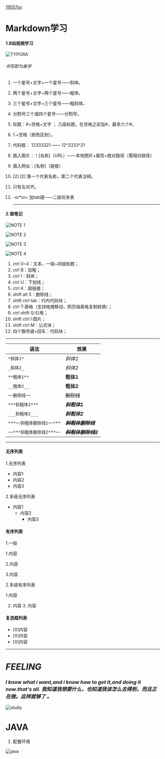 [19557sx](https://github.com/shixi2002/new-people)
# Markdown学习

#### 1.B站视频学习



![TYPORA](https://github.com/shixi2002/new-people/blob/master/IMG_20191121_210032.jpg?raw=true)


###### 书写即为美学

1. 一个星号+文字+一个星号——斜体。

2. 两个星号+文字+两个星号——粗体。

3. 三个星号+文字+三个星号——粗斜体。

4. 分割号三个或四个星号——分割号。

5. 标题：#+空格+文字  ； 几级标题，在空格之前加#，最多六个#。

6. 1.+空格（颜色区别）。

7. 代码框： 12333321  ——  12^3333^21  

8. 插入图片：！[名称]（URL）——本地图片+属性+绝对路径（需相对路径）

9. 插入网址：[名称]（链接）

10. [2] [2]  第一个代表名称，第二个代表注释。

11. 只有左对齐。

12. -or*or+ 加tab键——二级任务表

    ***

    

#### 2.做笔记

![NOTE 1](https://github.com/shixi2002/new-people/blob/master/IMG_20191121_205655.jpg?raw=true)

![NOTE 2](https://github.com/shixi2002/new-people/blob/master/IMG_20191121_205650.jpg?raw=true)

![NOTE 3](https://github.com/shixi2002/new-people/blob/master/IMG_20191121_205554.jpg?raw=true)

![NOTE 4](Chttps://github.com/shixi2002/new-people/blob/master/IMG_20191121_205549.jpg?raw=true)



1. ctrl 0~4：文本，一级~四级标题；
2. ctrl B：加粗；
3. ctrl  I：斜体；
4. ctrl  U：下划线；
5. ctrl  K：超链接；
6. shift alt 5：删除线；
7. shift ctrl tab：行内代码块；
8. ctrl  T:表格（支持拖拽移动，网页端表格复制转换）；
9. ctrl shift Q:引用；
10. shift ctrl I:图片；
11. shift ctrl M：公式块；
12. 四个飘号键+回车：代码块；

***

| 语法                      | 效果                    |
| ------------------------- | ----------------------- |
| `*斜体1*`                 | *斜体1*                 |
| `_斜体2_`                 | _斜体2_                 |
| `**粗体1**`               | **粗体1**               |
| `__粗体2__`               | __粗体2__               |
| `~~删除线~~`              | ~~删除线~~              |
| `***斜粗体1***`           | ***斜粗体1***           |
| `___斜粗体2___`           | ___斜粗体2___           |
| `***~~斜粗体删除线1~~***` | ***~~斜粗体删除线~~***  |
| `~~***斜粗体删除线2***~~` | ~~***斜粗体删除线2***~~ |

***

#### 无序列表

1.无序列表

- 内容1
- 内容2
- 内容3

2.多级无序列表

- 内容1
  - 内容2
    + 内容3

#### 有序列表

1.一般

1.内容

2.内容

3.内容

2.多级有序列表

 1.内容

2. 内容
   3. 内容

#### 复选框列表

- [X]内容
- [X]内容
- [X]内容



***

# *FEELING*

### ***I know what i want,and i know how to get it,and doing it now.that's all. 我知道我想要什么，也知道我该怎么去得到，而且正在做。这样就够了 。***

![study](https://github.com/shixi2002/new-people/blob/master/20180103192516264.jpg?raw=true)

# JAVA

1. 配置环境

![java](https://github.com/shixi2002/new-people/blob/master/QQ%E5%9B%BE%E7%89%8720191127155605.jpg?raw=true)









  





